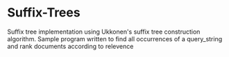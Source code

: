 # Suffix-Trees
Suffix tree implementation using Ukkonen's suffix tree construction algorithm. Sample program written to find all occurrences of a query_string and rank documents according to relevence
